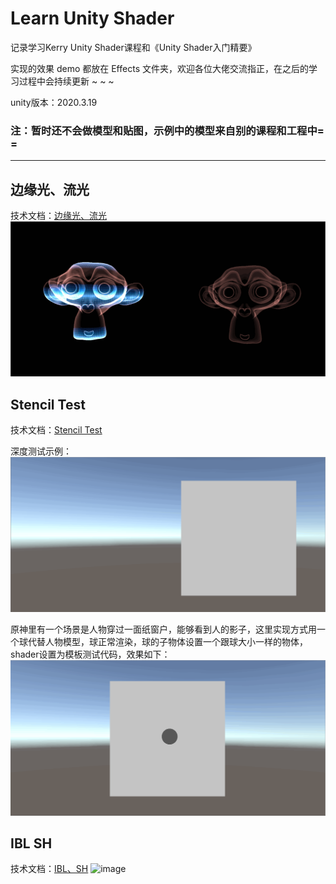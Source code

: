 # Learn Unity Shader
记录学习Kerry Unity Shader课程和《Unity Shader入门精要》

实现的效果 demo 都放在 Effects 文件夹，欢迎各位大佬交流指正，在之后的学习过程中会持续更新 ~ ~ ~ 

unity版本：2020.3.19

### 注：暂时还不会做模型和贴图，示例中的模型来自别的课程和工程中= =
---------------------------------------------------------------------------------------------------------------------------------------------------------------

## 边缘光、流光
技术文档：[边缘光、流光](https://www.yuque.com/u27384247/pkfic1/au7hal)
![img](https://github.com/Ared521/UnityShader/blob/main/Assets/Resources/README_gif/Edge%26Scan.gif)

## Stencil Test
技术文档：[Stencil Test](https://www.yuque.com/u27384247/pkfic1/yfsabt)

深度测试示例：
![img](https://github.com/Ared521/UnityShader/blob/main/Assets/Resources/README_gif/StencilTest_1.gif)

原神里有一个场景是人物穿过一面纸窗户，能够看到人的影子，这里实现方式用一个球代替人物模型，球正常渲染，球的子物体设置一个跟球大小一样的物体，shader设置为模板测试代码，效果如下：
![img](https://github.com/Ared521/UnityShader/blob/main/Assets/Resources/README_gif/StencilTest_2.gif)

## IBL SH
技术文档：[IBL、SH](https://www.yuque.com/u27384247/pkfic1/ruk770)
![image](https://user-images.githubusercontent.com/104584816/201355414-ce565b4b-5ee5-4de8-82b0-d1a5d5a1ecc9.png)
